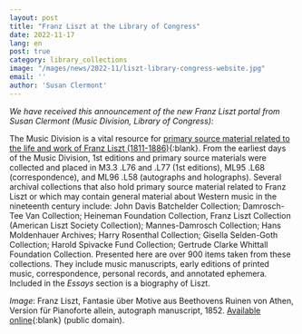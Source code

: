 ```yaml
---
layout: post
title: "Franz Liszt at the Library of Congress"
date: 2022-11-17
lang: en
post: true
category: library_collections
image: "/mages/news/2022-11/liszt-library-congress-website.jpg"
email: ''
author: 'Susan Clermont'
---
```


_We have received this announcement of the new Franz Liszt portal from Susan Clermont (Music Division, Library of Congress):_  

The Music Division is a vital resource for [primary source material related to the life and work of Franz Liszt (1811-1886)](https://www.loc.gov/collections/franz-liszt-at-the-library-of-congress/about-this-collection/){:blank}. From the earliest days of the Music Division, 1st editions and primary source materials were collected and placed in M3.3 .L76 and .L77 (1st editions), ML95 .L68 (correspondence), and ML96 .L58 (autographs and holographs). Several archival collections that also hold primary source material related to Franz Liszt or which may contain general material about Western music in the nineteenth century include: John Davis Batchelder Collection; Damrosch-Tee Van Collection; Heineman Foundation Collection, Franz Liszt Collection (American Liszt Society Collection); Mannes-Damrosch Collection; Hans Moldenhauer Archives; Harry Rosenthal Collection; Gisella Selden-Goth Collection; Harold Spivacke Fund Collection; Gertrude Clarke Whittall Foundation Collection.
Presented here are over 900 items taken from these collections. They include music manuscripts, early editions of printed music, correspondence, personal records, and annotated ephemera. Included in the _Essays_ section is a biography of Liszt.  

_Image_: Franz Liszt, Fantasie über Motive aus Beethovens Ruinen von Athen, Version für Pianoforte allein, autograph manuscript, 1852. [Available online](https://hdl.loc.gov/loc.music/musliszt.100212 ){:blank} (public domain).
